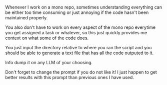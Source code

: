 Whenever I work on a mono repo, sometimes understanding everything can be either too time consuming or just annoying if the code hasn't been maintained properly. 

You also don't have to work on every aspect of the mono repo everytime you get assigned a task or whatever, so this just quickly provides me context on what some of the code does.

You just input the directory relative to where you ran the script and you should be able to generate a text file that has all the code outputed to it. 

Info dump it on any LLM of your choosing.

Don't forget to change the prompt if you do not like it! I just happen to get better results with this prompt than previous ones I have used. 